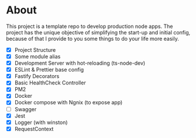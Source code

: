 # About
This project is a template repo to develop production node apps.
The project has the unique objective of simplifying the start-up and initial config, because of that I provide to you some things to do your life more easily.

- [x] Project Structure
- [x] Some module alias
- [x] Development Server with hot-reloading (ts-node-dev)
- [x] ESLint & Prettier base config
- [x] Fastify Decorators
- [x] Basic HealthCheck Controller
- [x] PM2
- [x] Docker
- [x] Docker compose with Ngnix (to expose app)
- [ ] Swagger
- [x] Jest
- [x] Logger (with winston)
- [x] RequestContext